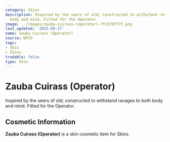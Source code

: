 ```yaml
---
category: Skins
description: Inspired by the seers of old; constructed to withstand ravages to both
  body and mind. Fitted for the Operator.
image: ../images/zauba-cuirass-(operator)-7fc578f77f.png
last_updated: '2025-09-17'
name: Zauba Cuirass (Operator)
source: WFCD
tags:
- Skin
- Skins
tradable: false
type: Skin
---
```


# Zauba Cuirass (Operator)

Inspired by the seers of old; constructed to withstand ravages to both body and mind. Fitted for the Operator.

## Cosmetic Information

**Zauba Cuirass (Operator)** is a skin cosmetic item for Skins.

